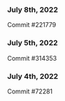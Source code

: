 ### July 8th, 2022

Commit #221779

### July 5th, 2022

Commit #314353


### July 4th, 2022

Commit #72281

